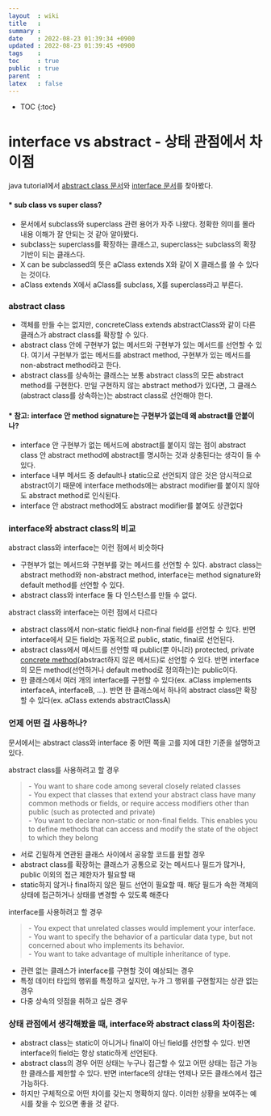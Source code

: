 ```yaml
---
layout  : wiki
title   : 
summary : 
date    : 2022-08-23 01:39:34 +0900
updated : 2022-08-23 01:39:45 +0900
tags    : 
toc     : true
public  : true
parent  : 
latex   : false
---
```

* TOC
{:toc}

# interface vs abstract - 상태 관점에서 차이점

java tutorial에서 [abstract class 문서](https://docs.oracle.com/javase/tutorial/java/IandI/abstract.html)와 [interface 문서](https://docs.oracle.com/javase/tutorial/java/IandI/createinterface.html)를 찾아봤다.


#### \* sub class vs super class?
- 문서에서 subclass와 superclass 관련 용어가 자주 나왔다. 정확한 의미를 몰라 내용 이해가 잘 안되는 것 같아 알아봤다.
- subclass는 superclass를 확장하는 클래스고, superclass는 subclass의 확장 기반이 되는 클래스다.
- X can be subclassed의 뜻은 aClass extends X와 같이 X 클래스를 쓸 수 있다는 것이다.
- aClass extends X에서 aClass를 subclass, X를 superclass라고 부른다.

### abstract class
- 객체를 만들 수는 없지만, concreteClass extends abstractClass와 같이 다른 클래스가 abstract class를 확장할 수 있다.
- abstract class 안에 구현부가 없는 메서드와 구현부가 있는 메서드를 선언할 수 있다. 여기서 구현부가 없는 메서드를 abstract method, 구현부가 있는 메서드를 non-abstract method라고 한다.
- abstract class를 상속하는 클래스는 보통 abstract class의 모든 abstract method를 구현한다. 만일 구현하지 않는 abstract method가 있다면, 그 클래스(abstract class를 상속하는)는 abstract class로 선언해야 한다.

#### \* 참고: interface 안 method signature는 구현부가 없는데 왜 abstract를 안붙이나?
- interface 안 구현부가 없는 메서드에 abstract를 붙이지 않는 점이 abstract class 안 abstract method에 abstract를 명시하는 것과 상충된다는 생각이 들 수 있다.
- interface 내부 메서드 중 default나 static으로 선언되지 않은 것은 암시적으로 abstract이기 때문에 interface methods에는 abstract modifier를 붙이지 않아도 abstract method로 인식된다.
- interface 안 abstract method에도 abstract modifier를 붙여도 상관없다

### interface와 abstract class의 비교

abstract class와 interface는 이런 점에서 비슷하다
- 구현부가 없는 메서드와 구현부를 갖는 메서드를 선언할 수 있다. abstract class는 abstract method와 non-abstract method, interface는 method signature와 default method를 선언할 수 있다.
- abstract class와 interface 둘 다 인스턴스를 만들 수 없다.

abstract class와 interface는 이런 점에서 다르다
- abstract class에서 non-static field나 non-final field를 선언할 수 있다. 반면 interface에서 모든 field는 자동적으로 public, static, final로 선언된다.
- abstract class에서 메서드를 선언할 때 public(뿐 아니라) protected, private [concrete method](https://docs.oracle.com/javase/specs/jls/se13/html/jls-8.html#jls-8.4.3.1)(abstract하지 않은 메서드)로 선언할 수 있다. 반면 interface의 모든 method(선언하거나 default method로 정의하는)는 public이다.
- 한 클래스에서 여러 개의 interface를 구현할 수 있다(ex. aClass implements interfaceA, interfaceB, ...). 반면 한 클래스에서 하나의 abstract class만 확장할 수 있다(ex. aClass extends abstractClassA)

### 언제 어떤 걸 사용하나?

문서에서는 abstract class와 interface 중 어떤 쪽을 고를 지에 대한 기준을 설명하고 있다.

abstract class를 사용하려고 할 경우
> \- You want to share code among several closely related classes<br>
> \- You expect that classes that extend your abstract class have many common methods or fields, or require access modifiers other than public (such as protected and private)<br>
> \- You want to declare non-static or non-final fields. This enables you to define methods that can access and modify the state of the object to which they belong<br>

- 서로 긴밀하게 연관된 클래스 사이에서 공유할 코드를 원할 경우<br>
- abstract class를 확장하는 클래스가 공통으로 갖는 메서드나 필드가 많거나, public 이외의 접근 제한자가 필요할 때<br>
- static하지 않거나 final하지 않은 필드 선언이 필요할 때. 해당 필드가 속한 객체의 상태에 접근하거나 상태를 변경할 수 있도록 해준다<br>

interface를 사용하려고 할 경우
> \- You expect that unrelated classes would implement your interface.<br>
> \- You want to specify the behavior of a particular data type, but not concerned about who implements its behavior.<br>
> \- You want to take advantage of multiple inheritance of type.<br>

- 관련 없는 클래스가 interface를 구현할 것이 예상되는 경우<br>
- 특정 데이터 타입의 행위를 특정하고 싶지만, 누가 그 행위를 구현할지는 상관 없는 경우<br>
- 다중 상속의 잇점을 취하고 싶은 경우<br>

### 상태 관점에서 생각해봤을 때, interface와 abstract class의 차이점은:
- abstract class는 static이 아니거나 final이 아닌 field를 선언할 수 있다. 반면 interface의 field는 항상 static하게 선언된다.<br>
- abstract class의 경우 어떤 상태는 누구나 접근할 수 있고 어떤 상태는 접근 가능한 클래스를 제한할 수 있다. 반면 interface의 상태는 언제나 모든 클래스에서 접근 가능하다.<br>
- 하지만 구체적으로 어떤 차이를 갖는지 명확하지 않다. 이러한 상황을 보여주는 예시를 찾을 수 있으면 좋을 것 같다.
